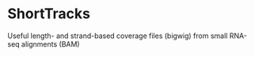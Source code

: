 # ShortTracks
Useful length- and strand-based coverage files (bigwig) from small RNA-seq alignments (BAM)
